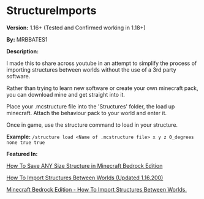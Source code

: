 # StructureImports

__Version:__ 1.16+ (Tested and Confirmed working in 1.18+)

__By:__ MRBBATES1

__Description:__

I made this to share across youtube in an attempt to simplify the process of importing structures between worlds without the use of a 3rd party software.

Rather than trying to learn new software or create your own minecraft pack, you can download mine and get straight into it.

Place your .mcstructure file into the 'Structures' folder, the load up minecraft. Attach the behaviour pack to your world and enter it.

Once in game, use the structure command to load in your structure.

__Example:__
```/structure load <Name of .mcstructure file> x y z 0_degrees none true true  ```

__Featured In:__

[How To Save ANY Size Structure in Minecraft Bedrock Edition](https://youtu.be/igMYdF_oAq4)

[How To Import Structures Between Worlds (Updated 1.16.200)](https://youtu.be/E3g2C5ub8Oc)

[Minecraft Bedrock Edition - How To Import Structures Between Worlds.](https://youtu.be/8wTyeAhjSfY)
